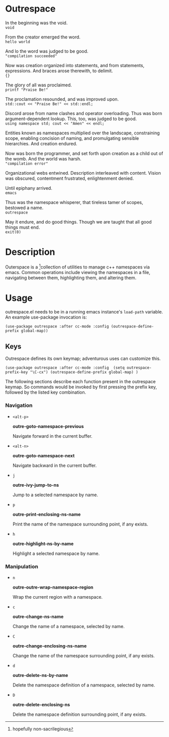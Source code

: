 Outrespace
==========

In the beginning was the void.  
`void`

From the creator emerged the word.  
`hello world`

And lo the word was judged to be good.  
`"compilation succeeded"`

Now was creation organized into statements, and from statements, expressions.  And braces arose therewith, to delimit.  
`{}`

The glory of all was proclaimed.  
`printf "Praise Be!"`

The proclamation resounded, and was improved upon.  
`std::cout << "Praise Be!" << std::endl;`

Discord arose from name clashes and operator overloading.  Thus was born argument-dependent lookup.  This, too, was judged to be good.  
`using namespace std;
cout << "Amen" << endl; `

Entities known as namespaces multiplied over the landscape, constraining scope, enabling concision of naming, and promulgating sensible hierarchies.  And creation endured.  

Now was born the programmer, and set forth upon creation as a child out of the womb.  And the world was harsh.  
`"compilation error"`

Organizational webs entwined.  Description interleaved with content.  Vision was obscured, contentment frustrated, enlightenment denied.  

Until epiphany arrived.  
`emacs`

Thus was the namespace whisperer, that tireless tamer of scopes, bestowed a name.  
`outrespace`

May it endure, and do good things.  Though we are taught that all good things must end.  
`exit(0)`

# Description #
Outerspace is a [^1]collection of utilities to manage c++ namespaces via emacs.  Common operations include viewing the namespaces in a file, navigating between them, highlighting them, and altering them.

# Usage #
outrespace.el needs to be in a running emacs instance's `load-path` variable.
An example use-package invocation is:

`(use-package outrespace
  :after cc-mode
  :config
  (outrespace-define-prefix global-map))`

## Keys ##
Outrespace defines its own keymap; adventurous uses can customize this.  

`(use-package outrespace
  :after cc-mode
  :config 
  (setq outrespace-prefix-key "\C-cx")
  (outrespace-define-prefix global-map)
  )`

The following sections describe each function present in the outrespace keymap.  So commands would be invoked by first pressing the prefix key, followed by the listed key combination.

### Navigation ###

- `<alt-p>`

  **outre-goto-namespace-previous**
  
  Navigate forward in the current buffer.
- `<alt-n>`

  **outre-goto-namespace-next**
  
  Navigate backward in the current buffer.
- `j`

  **outre-ivy-jump-to-ns**
  
  Jump to a selected namespace by name.
- `p`

  **outre-print-enclosing-ns-name**
  
  Print the name of the namespace surrounding point, if any exists.
- `h`

  **outre-highlight-ns-by-name**
  
  Highlight a selected namespace by name.

### Manipulation ###
- `n`

  **outre-outre-wrap-namespace-region**
  
  Wrap the current region with a namespace.
- `c`

  **outre-change-ns-name**
  
  Change the name of a namespace, selected by name.
- `C`

  **outre-change-enclosing-ns-name**
  
  Change the name of the namespace surrounding point, if any exists.
- `d`

  **outre-delete-ns-by-name**
  
  Delete the namespace definition of a namespace, selected by name.
- `D`

  **outre-delete-enclosing-ns**
  
  Delete the namespace definition surrounding point, if any exists.

[^1]: hopefully non-sacrilegious 
